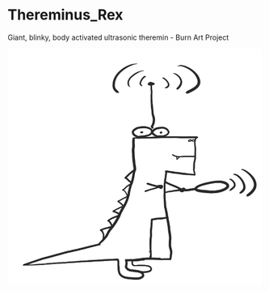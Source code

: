 # Thereminus_Rex
Giant, blinky, body activated ultrasonic theremin - Burn Art Project

![](https://github.com/ToniCorinne/Thereminus_Rex/blob/master/Logos/rex_with_antennae.png)
